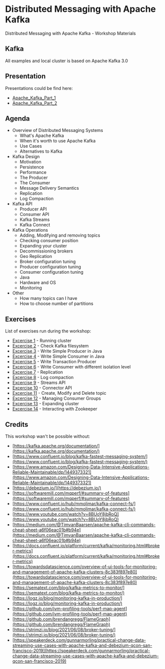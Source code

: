 # Distributed Messaging with Apache Kafka

Distributed Messaging with Apache Kafka - Workshop Materials

## Kafka

All examples and local cluster is based on Apache Kafka 3.0

## Presentation

Presentations could be find here:

* [Apache_Kafka_Part_1](slides/Apache_Kafka_Part_1.pptx)
* [Apache_Kafka_Part_2](slides/Apache_Kafka_Part_2.pptx)

## Agenda

* Overview of Distributed Messaging Systems
  * What's Apache Kafka
  * When it's worth to use Apache Kafka
  * Use Cases
  * Alternatives to Kafka
* Kafka Design
  * Motivation
  * Persistence
  * Performance
  * The Producer
  * The Consumer
  * Message Delivery Semantics
  * Replication
  * Log Compaction
* Kafka API
  * Producer API
  * Consumer API
  * Kafka Streams
  * Kafka Connect
* Kafka Operations
  * Adding, Modifying and removing topics
  * Checking consumer position
  * Expanding your cluster
  * Decommissioning brokers
  * Geo Replication
  * Broker configuration tuning
  * Producer configuration tuning
  * Consumer configuration tuning
  * Java
  * Hardware and OS
  * Monitoring
* Other
  * How many topics can I have
  * How to choose number of partitions

## Exercises

List of exercises run during the workshop:

* [Excercise 1](exercises/exercise_1) - Running cluster
* [Excercise 2](exercises/exercise_2) - Check Kafka filesystem
* [Excercise 3](exercises/exercise_3) - Write Simple Producer in Java
* [Excercise 4](exercises/exercise_4) - Write Simple Consumer in Java
* [Excercise 5](exercises/exercise_5) - Write Transaction Producer
* [Excercise 6](exercises/exercise_6) - Write Consumer with different isolation level
* [Excercise 7](exercises/exercise_7) - Replication
* [Excercise 8](exercises/exercise_8) - Log compaction
* [Excercise 9](exercises/exercise_9) - Streams API
* [Excercise 10](exercises/exercise_10) - Connector API
* [Excercise 11](exercises/exercise_11) - Create, Modify and Delete topic
* [Excercise 12](exercises/exercise_12) - Managing Consumer Groups
* [Excercise 13](exercises/exercise_13) - Expanding cluster
* [Excercise 14](exercises/exercise_14) - Interacting with Zookeeper

## Credits

This workshop wan't be possible without:

* [https://kafka.apache.org/documentation/](https://kafka.apache.org/documentation/)
* [https://www.confluent.io/blog/kafka-fastest-messaging-system/](https://www.confluent.io/blog/kafka-fastest-messaging-system/)
* [https://www.amazon.com/Designing-Data-Intensive-Applications-Reliable-Maintainable/dp/1449373321](https://www.amazon.com/Designing-Data-Intensive-Applications-Reliable-Maintainable/dp/1449373321)
* [https://debezium.io/](https://debezium.io/)
* [https://softwaremill.com/mqperf/#summary-of-features](https://softwaremill.com/mqperf/#summary-of-features)
* [https://www.confluent.io/hub/mmolimar/kafka-connect-fs/](https://www.confluent.io/hub/mmolimar/kafka-connect-fs/)
* [https://www.youtube.com/watch?v=8BUoY8jbRoQ](https://www.youtube.com/watch?v=8BUoY8jbRoQ)
* [https://medium.com/@TimvanBaarsen/apache-kafka-cli-commands-cheat-sheet-a6f06eac01b#b94e](https://medium.com/@TimvanBaarsen/apache-kafka-cli-commands-cheat-sheet-a6f06eac01b#b94e)
* [https://docs.confluent.io/platform/current/kafka/monitoring.html#broker-metrics](https://docs.confluent.io/platform/current/kafka/monitoring.html#broker-metrics)
* [https://towardsdatascience.com/overview-of-ui-tools-for-monitoring-and-management-of-apache-kafka-clusters-8c383f897e80](https://towardsdatascience.com/overview-of-ui-tools-for-monitoring-and-management-of-apache-kafka-clusters-8c383f897e80)
* [https://sematext.com/blog/kafka-metrics-to-monitor/](https://sematext.com/blog/kafka-metrics-to-monitor/)
* [https://logz.io/blog/monitoring-kafka-in-production/](https://logz.io/blog/monitoring-kafka-in-production/)
* [https://github.com/jvm-profiling-tools/perf-map-agent](https://github.com/jvm-profiling-tools/perf-map-agent)
* [https://github.com/brendangregg/FlameGraph](https://github.com/brendangregg/FlameGraph)
* [https://strimzi.io/blog/2021/06/08/broker-tuning/](https://strimzi.io/blog/2021/06/08/broker-tuning/)
* [https://speakerdeck.com/gunnarmorling/practical-change-data-streaming-use-cases-with-apache-kafka-and-debezium-qcon-san-francisco-2019](https://speakerdeck.com/gunnarmorling/practical-change-data-streaming-use-cases-with-apache-kafka-and-debezium-qcon-san-francisco-2019)